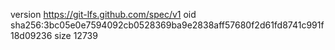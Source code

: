 version https://git-lfs.github.com/spec/v1
oid sha256:3bc05e0e7594092cb0528369ba9e2838aff57680f2d61fd8741c991f18d09236
size 12739
